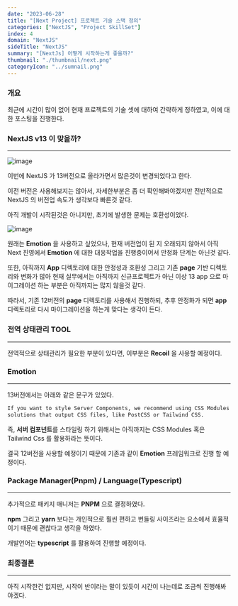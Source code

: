 ```yaml
---
date: "2023-06-28"
title: "[Next Project] 프로젝트 기술 스택 정의"
categories: ["NextJS", "Project SkillSet"]
index: 4
domain: "NextJS"
sideTitle: "NextJS"
summary: "[NextJs] 어떻게 시작하는게 좋을까?"
thumbnail: "./thumbnail/next.png"
categoryIcon: "../sumnail.png"
---
```


### 개요

최근에 시간이 많이 없어 현재 프로젝트의 기술 셋에 대하여 간략하게 정하였고, 이에 대한 포스팅을 진행한다.

### NextJS v13 이 맞을까?
---

![image](https://github.com/jjou33/hippo-blog/assets/134469187/ee007c65-cb25-424d-81c1-64f00eaeb925)


이번에 NextJS 가 13버전으로 올라가면서 많은것이 변경되었다고 한다.

이전 버전은 사용해보지는 않아서, 자세한부분은 좀 더 확인해봐야겠지만 전반적으로 NextJS 의 버전업 속도가 생각보다 빠른것 같다.

아직 개발이 시작된것은 아니지만, 초기에 발생한 문제는 호환성이었다.

![image](https://github.com/jjou33/hippo-blog/assets/134469187/bd638ef7-8cd5-455c-bfc3-5c0bf983bf6d)

원래는 **Emotion** 을 사용하고 싶었으나, 현재 버전업이 된 지 오래되지 않아서 아직 Next 진영에서 **Emotion** 에 대한 대응작업을 진행중이어서 안정화 단계는 아닌것 같다.

또한, 아직까지 **App** 디렉토리에 대한 안정성과 호환성 그리고 기존 **page** 기반 디렉토리와 변화가 많아 현재 실무에서는 아직까지 신규프로젝트가 아닌 이상 13 app 으로 마이그레이션 하는 부분은 아직까지는 많지 않을것 같다.

따라서, 기존 12버전의 **page** 디렉토리를 사용해서 진행하되, 추후 안정화가 되면 **app** 디렉토리로 다시 마이그레이션을 하는게 맞다는 생각이 든다.

### 전역 상태관리 TOOL
---

전역적으로 상태관리가 필요한 부분이 있다면, 이부분은 **Recoil** 을 사용할 예정이다.

### Emotion
---

13버전에서는 아래와 같은 문구가 있었다.

```bash
If you want to style Server Components, we recommend using CSS Modules or other 
solutions that output CSS files, like PostCSS or Tailwind CSS.
```

즉, **서버 컴포넌트**를 스타일링 하기 위해서는 아직까지는 CSS Modules 혹은 Tailwind Css 를 활용하라는 뜻이다.

결국 12버전을 사용할 예정이기 때문에 기존과 같이 **Emotion** 프레임워크로 진행 할 예정이다.

### Package Manager(Pnpm) / Language(Typescript)
---

추가적으로 패키지 매니저는 **PNPM** 으로 결정하였다.

**npm** 그리고 **yarn** 보다는 개인적으로 훨씬 편하고 번들링 사이즈라는 요소에서 효율적이기 때문에 괜찮다고 생각을 하였다.

개발언어는 **typescript** 를 활용하여 진행할 예정이다.

### 최종결론
---

아직 시작한건 없지만, 시작이 반이라는 말이 있듯이 시간이 나는데로 조금씩 진행해봐야겠다.